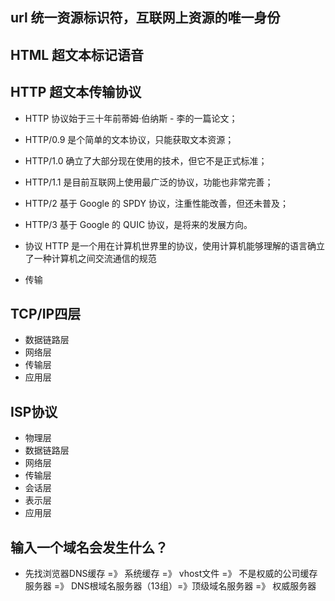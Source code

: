 ## url  统一资源标识符，互联网上资源的唯一身份
## HTML  超文本标记语音
## HTTP 超文本传输协议


* HTTP 协议始于三十年前蒂姆·伯纳斯 - 李的一篇论文；
* HTTP/0.9 是个简单的文本协议，只能获取文本资源；
* HTTP/1.0 确立了大部分现在使用的技术，但它不是正式标准；
* HTTP/1.1 是目前互联网上使用最广泛的协议，功能也非常完善；
* HTTP/2 基于 Google 的 SPDY 协议，注重性能改善，但还未普及；
* HTTP/3 基于 Google 的 QUIC 协议，是将来的发展方向。


* 协议  HTTP 是一个用在计算机世界里的协议，使用计算机能够理解的语言确立了一种计算机之间交流通信的规范
* 传输



## TCP/IP四层
* 数据链路层
* 网络层
* 传输层
* 应用层

## ISP协议
* 物理层
* 数据链路层
* 网络层
* 传输层
* 会话层
* 表示层
* 应用层


## 输入一个域名会发生什么？

* 先找浏览器DNS缓存 =》 系统缓存 =》 vhost文件 =》 不是权威的公司缓存服务器 =》 DNS根域名服务器（13组）=》顶级域名服务器 =》 权威服务器
